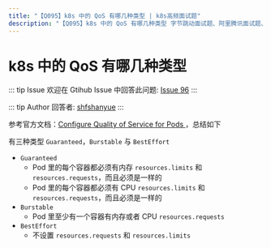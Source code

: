 ```yaml
---
title: "【Q095】k8s 中的 QoS 有哪几种类型 | k8s高频面试题"
description: "【Q095】k8s 中的 QoS 有哪几种类型 字节跳动面试题、阿里腾讯面试题、美团小米面试题。"
---
```


# k8s 中的 QoS 有哪几种类型

::: tip Issue
欢迎在 Gtihub Issue 中回答此问题: [Issue 96](https://github.com/shfshanyue/Daily-Question/issues/96)
:::

::: tip Author
回答者: [shfshanyue](https://github.com/shfshanyue)
:::

参考官方文档：[Configure Quality of Service for Pods
](https://kubernetes.io/docs/tasks/configure-pod-container/quality-service-pod/)，总结如下

有三种类型 `Guaranteed`，`Burstable` 与 `BestEffort`

- `Guaranteed`
  - Pod 里的每个容器都必须有内存 `resources.limits` 和 `resources.requests`，而且必须是一样的
  - Pod 里的每个容器都必须有 CPU `resources.limits` 和 `resources.requests`，而且必须是一样的
- `Burstable`
  - Pod 里至少有一个容器有内存或者 CPU `resources.requests`
- `BestEffort`
  - 不设置 `resources.requests` 和 `resources.limits`
